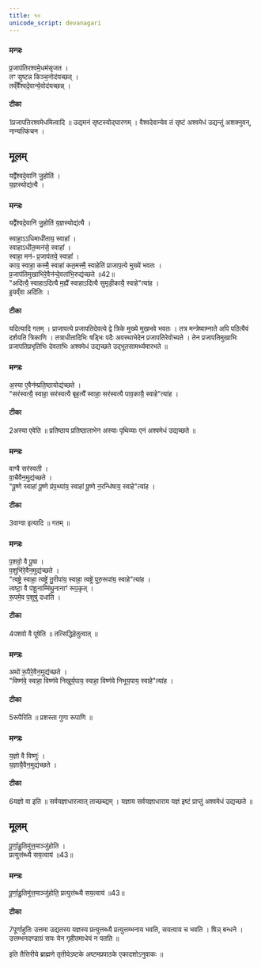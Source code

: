```yaml
---
title: १०
unicode_script: devanagari
---
```

### मन्त्रः
प्र॒जाप॑तिरश्वमे॒धम॑सृजत ।  
तꣳ सृ॒ष्टन्न किञ्च॒नोद॑यच्छत् ।  
तव्ँवै᳚श्वदे॒वान्ये॒वोद॑यच्छन्न् ।  
#### टीका

1प्रजापतिरश्वमेधमित्वादि ॥ उद्यमनं सृष्टस्योद्घारणम् । वैश्वदेवान्येव तं सृष्टं अश्वमेधं उद्यन्तुं अशक्नुवन्, नान्यत्किंचन ।  
## मूलम् 
यद्वै᳚श्वदे॒वानि॑ जु॒होति॑ ।  
य॒ज्ञस्योद्य॑त्यै ।  

### मन्त्रः
यद्वै᳚श्वदे॒वानि॑ जु॒होति॑  य॒ज्ञस्योद्य॑त्यै ।  

स्वाहा॒ऽऽधिमाधी॑ताय॒ स्वाहा᳚ ।  
स्वाहाऽधी॑त॒म्मन॑से॒ स्वाहा᳚ ।  
स्वाहा॒ मन॑ᳶ प्र॒जाप॑तये॒ स्वाहा᳚ ।  
काय॒ स्वाहा॒ कस्मै॒ स्वाहा॑ कत॒मस्मै॒ स्वाहेति॑ प्राजाप॒त्ये मुख्ये॑ भवतः ।  
प्र॒जाप॑तिमुखाभिरे॒वैन॑न्दे॒वता॑भि॒रुद्य॑च्छते ॥42॥  
"अदि॑त्यै॒ स्वाहाऽदि॑त्यै म॒ह्यै᳚ स्वाहाऽदि॑त्यै सुमृडी॒कायै॒ स्वाहे"त्या॑ह ।  
इ॒यव्ँवा अदि॑तिः ।  
#### टीका
यदित्यादि गतम् । प्राजापत्ये प्रजापतिदेवत्ये द्वे त्रिके मुख्ये मुखभवे भवतः । तत्र मन्त्रेष्वाम्नाते अपि पठित्वैवं दर्शयति त्रिकाणि । तत्राधीतादिभिः षड्भिः पदैः अवस्थाभेदेन प्रजापतिरेवोच्यते । तेन प्रजापतिमुखाभिः प्रजापतिप्रभृतिभिः देवताभिः अश्वमेधं उद्यच्छते उद्भूतसामर्थ्यमारभते ॥


### मन्त्रः
अ॒स्या ए॒वैन॑म्प्रति॒ष्ठायोद्य॑च्छते ।  
"सर॑स्वत्यै॒ स्वाहा॒ सर॑स्वत्यै बृह॒त्यै᳚ स्वाहा॒ सर॑स्वत्यै पाव॒कायै॒ स्वाहे"त्या॑ह ।  
#### टीका

2अस्या एवेति ॥ प्रतिष्ठाय प्रतिष्ठालाभेन अस्याः पृथिव्याः एनं अश्वमेधं उद्यच्छते ॥


### मन्त्रः
वाग्वै सर॑स्वती ।  
वा॒चैवैन॒मुद्य॑च्छते ।  
"पू॒ष्णे स्वाहा॑ पू॒ष्णे प्र॑प॒थ्या॑य॒ स्वाहा॑ पू॒ष्णे न॒रन्धि॑षाय॒ स्वाहे"त्या॑ह ।  

#### टीका

3वाग्वा इत्यादि ॥ गतम् ॥


### मन्त्रः
प॒शवो॒ वै पू॒षा ।  
प॒शुभि॑रे॒वैन॒मुद्य॑च्छते ।  
"त्वष्ट्रे॒ स्वाहा॒ त्वष्ट्रे॑ तु॒रीपा॑य॒ स्वाहा॒ त्वष्ट्रे॑ पुरु॒रूपा॑य॒ स्वाहे"त्या॑ह ।  
त्वष्टा॒ वै प॑शू॒नाम्मि॑थु॒नानाꣳ॑ रूप॒कृत् ।  
रू॒पमे॒व प॒शुषु॑ दधाति ।  
#### टीका

4पशवो वै पूषेति ॥ तत्सिद्धिहेतुत्वात् ॥


### मन्त्रः
अथो॑ रू॒पैरे॒वैन॒मुद्य॑च्छते ।  
"विष्ण॑वे॒ स्वाहा॒ विष्ण॑वे निखुर्य॒पाय॒ स्वाहा॒ विष्ण॑वे निभूय॒पाय॒ स्वाहे"त्या॑ह ।  
#### टीका

5रूपैरिति ॥ प्रशस्ता गुणा रूपाणि ॥


### मन्त्रः
य॒ज्ञो वै विष्णुः॑ ।  
य॒ज्ञायै॒वैन॒मुद्य॑च्छते ।  

#### टीका

6यज्ञो वा इति ॥ सर्वयज्ञाधारत्वात् ताच्छब्द्यम् । यज्ञाय सर्वयज्ञाधाराय यज्ञं इष्टं प्राप्तुं अश्वमेधं उद्यच्छते ॥

## मूलम् 
पू॒र्णा॒हु॒तिमु॑त्त॒माञ्जु॑होति ।  
प्रत्युत्त॑ब्ध्यै सय॒त्वाय॑ ॥43॥
### मन्त्रः
पू॒र्णा॒हु॒तिमु॑त्त॒माञ्जु॑होति॒ प्रत्युत्त॑ब्ध्यै सय॒त्वाय॑ ॥43॥  

#### टीका

7पूर्णाहुतिः उत्तमा उद्यतस्य यज्ञस्य प्रत्युत्तब्ध्यै प्रत्युत्तम्भनाय भवति, सयत्वाय च भवति । षिञ् बन्धने । उत्तम्भनदण्डाग्रं सयः येन गृहीतमाधेयं न पतति ॥



इति तैत्तिरीये ब्राह्मणे तृतीयेऽष्टके अष्टमप्रपाठके एकादशोऽनुवाकः ॥  
